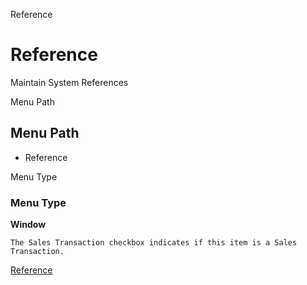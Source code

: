 
Reference
# Reference


Maintain System References

Menu Path
## Menu Path



- Reference

Menu Type
### Menu Type

**Window**

```
The Sales Transaction checkbox indicates if this item is a Sales Transaction.
```

[Reference](../../functional-guide/window/window-reference.md)